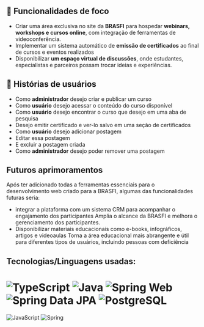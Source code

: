 
## 🚀 Funcionalidades de foco

 - Criar uma área exclusiva no site da **BRASFI** para hospedar **webinars, workshops e cursos online**, com integração de ferramentas de videoconferência.
 - Implementar um sistema automático de **emissão de certificados** ao final de cursos e eventos realizados
 - Disponibilizar **um espaço virtual de discussões**, onde estudantes, especialistas e parceiros possam trocar ideias e experiências.

## 👤  Histórias de usuários

 - Como **administrador** desejo criar e publicar um curso
 - Como **usuário** desejo acessar o conteúdo do curso disponível
 - Como **usuário** desejo encontrar o curso que desejo em uma aba de pesquisa
 - Desejo emitir certificado e ver-lo salvo em uma seção de certificados
 - Como **usuário** desejo adicionar postagem
 - Editar essa postagem
 - E excluir a postagem criada
 - Como **administrador** desejo poder remover uma postagem

## Futuros aprimoramentos

Após ter adicionado todas a ferramentas essenciais para o desenvolvimento web criado para a BRASFI, algumas das funcionalidades futuras seria:
 - integrar a plataforma com um sistema CRM para acompanhar o engajamento dos participantes
Amplia o alcance da BRASFI e melhora o gerenciamento dos participantes.
 - Disponibilizar materiais educacionais como e-books, infográficos, artigos e videoaulas
Torna a área educacional mais abrangente e útil para diferentes tipos de usuários, incluindo pessoas com deficiência

## Tecnologias/Linguagens usadas:

![TypeScript](https://img.shields.io/badge/TypeScript-3178C6?style=for-the-badge&logo=typescript&logoColor=white)
![Java](https://img.shields.io/badge/Java-ED8B00?style=for-the-badge&logo=java&logoColor=white)
![Spring Web](https://img.shields.io/badge/Spring_Web-6DB33F?style=for-the-badge&logo=spring&logoColor=white)
![Spring Data JPA](https://img.shields.io/badge/Spring_Data_JPA-6DB33F?style=for-the-badge&logo=spring&logoColor=white)
![PostgreSQL](https://img.shields.io/badge/PostgreSQL-4169E1?style=for-the-badge&logo=postgresql&logoColor=white)
=======
![JavaScript](https://img.shields.io/badge/JavaScript-F7DF1E?style=for-the-badge&logo=javascript&logoColor=black)
![Spring](https://img.shields.io/badge/Spring-6DB33F?style=for-the-badge&logo=spring&logoColor=white)

